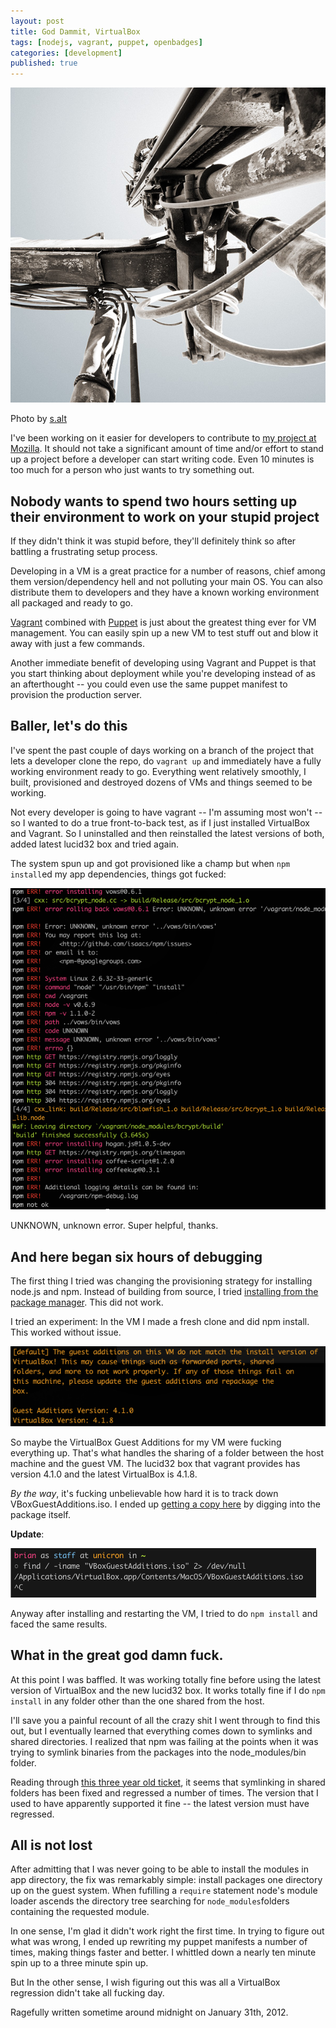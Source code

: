 ```yaml
---
layout: post
title: God Dammit, VirtualBox
tags: [nodejs, vagrant, puppet, openbadges]
categories: [development]
published: true
---
```

<aside>
<img src="/assets/machine.jpg">
<p>Photo by <a href="http://www.flickr.com/photos/salz/">s.alt</a></p>
</aside>

I've been working on it easier for developers to contribute to
[my project at Mozilla](https://github.com/mozilla/openbadges). It should not
take a significant amount of time and/or effort to stand up a project before a
developer can start writing code. Even 10 minutes is too much for a person who
just wants to try something out.

## Nobody wants to spend two hours setting up their environment to work on your stupid project

If they didn't think it was stupid before, they'll definitely think so after
battling a frustrating setup process.

Developing in a VM is a great practice for a number of reasons, chief among
them version/dependency hell and not polluting your main OS. You can also
distribute them to developers and they have a known working environment all
packaged and ready to go.

[Vagrant](http://vagrantup.com/) combined with
[Puppet](http://puppetlabs.com/) is just about the greatest thing ever for VM
management. You can easily spin up a new VM to test stuff out and blow it away
with just a few commands.

Another immediate benefit of developing using Vagrant and Puppet is that you
start thinking about deployment while you're developing instead of as an
afterthought -- you could even use the same puppet manifest to provision the
production server.

## Baller, let's do this

I've spent the past couple of days working on a branch of the project that
lets a developer clone the repo, do `vagrant up` and immediately have a fully
working environment ready to go. Everything went relatively smoothly, I built,
provisioned and destroyed dozens of VMs and things seemed to be working.

Not every developer is going to have vagrant -- I'm assuming most won't -- so
I wanted to do a true front-to-back test, as if I just installed VirtualBox
and Vagrant. So I uninstalled and then reinstalled the latest versions of
both, added latest lucid32 box and tried again.

The system spun up and got provisioned like a champ but when `npm
install`ed my app dependencies, things got fucked:

<aside>
<img src="/assets/npm-fucked.png">
<p>UNKNOWN, unknown error. Super helpful, thanks.</p>
</aside>

## And here began six hours of debugging

The first thing I tried was changing the provisioning strategy for installing
node.js and npm. Instead of building from source, I tried
[installing from the package manager](https://github.com/joyent/node/wiki/Installing-Node.js-via-package-manager). This
did not work.

I tried an experiment: In the VM I made a fresh clone and did npm
install. This worked without issue.

<aside class='no-stretch'>
<img src="/assets/guest-additions.png">
</aside>
 
So maybe the VirtualBox Guest Additions for my VM were fucking everything
up. That's what handles the sharing of a folder between the host machine and
the guest VM. The lucid32 box that vagrant provides has version 4.1.0 and the
latest VirtualBox is 4.1.8.

*By the way*,  it's fucking unbelievable how hard it is to track down VBoxGuestAdditions.iso.
I ended up [getting a copy here](https://launchpad.net/ubuntu/+source/virtualbox-guest-additions-iso)
by digging into the package itself.

**Update**:
<aside class='no-stretch'>
<img src="/assets/guest-additions-iso.png">
</aside>

Anyway after installing and restarting the VM, I tried to do `npm install` and
faced the same results.

## What in the great god damn fuck.

At this point I was baffled. It was working totally fine before using the
latest version of VirtualBox and the new lucid32 box. It works totally fine if
I do `npm install` in any folder other than the one shared from the host.

I'll save you a painful recount of all the crazy shit I went through to find
this out, but I eventually learned that everything comes down to symlinks and
shared directories. I realized that npm was failing at the points when it was
trying to symlink binaries from the packages into the node_modules/bin folder.

Reading through
[this three year old ticket](https://www.virtualbox.org/ticket/818), it seems
that symlinking in shared folders has been fixed and regressed a number of
times. The version that I used to have apparently supported it fine -- the
latest version must have regressed.

## All is not lost

After admitting that I was never going to be able to install the modules in
app directory, the fix was remarkably simple: install packages one directory
up on the guest system. When fufilling a `require` statement node's module
loader ascends the directory tree searching for `node_modules`folders
containing the requested module.

In one sense, I'm glad it didn't work right the first time. In trying to
figure out what was wrong, I ended up rewriting my puppet manifests a number
of times, making things faster and better. I whittled down a nearly ten minute
spin up to a three minute spin up.

But In the other sense, I wish figuring out this was all a VirtualBox
regression didn't take all fucking day.

<footer>
Ragefully written sometime around midnight on January 31th, 2012.
</footer>
